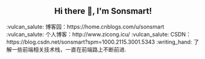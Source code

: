  
<h2 align="center">Hi there 👋, I'm Sonsmart!</h2>
:vulcan_salute: 博客园：https://home.cnblogs.com/u/sonsmart
:vulcan_salute: 个人博客：http://www.zicong.icu/
:vulcan_salute: CSDN：https://blog.csdn.net/sonsmart?spm=1000.2115.3001.5343
:writing_hand: 了解一些前端相关技术栈，一直在前端路上不断前进.
